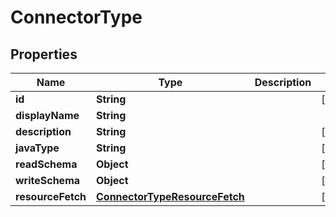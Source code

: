 
# ConnectorType

## Properties
Name | Type | Description | Notes
------------ | ------------- | ------------- | -------------
**id** | **String** |  |  [optional]
**displayName** | **String** |  | 
**description** | **String** |  |  [optional]
**javaType** | **String** |  |  [optional]
**readSchema** | **Object** |  |  [optional]
**writeSchema** | **Object** |  |  [optional]
**resourceFetch** | [**ConnectorTypeResourceFetch**](ConnectorTypeResourceFetch.md) |  |  [optional]



